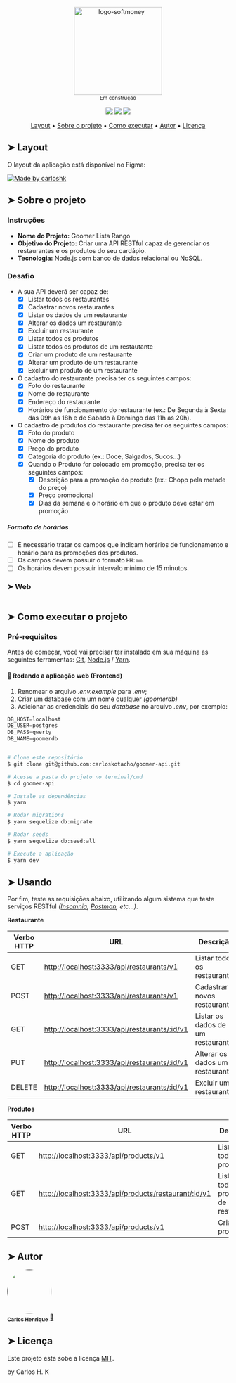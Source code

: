 <p align="center">
  <img width="200" alt="logo-softmoney" src="https://user-images.githubusercontent.com/22691244/94601040-435e3080-0269-11eb-952c-209569eca81e.png">
  <br />
  <sub>Em construção<sub>
</p>

<p align="center">
  <a href="https://github.com/carloskotacho/goomer-api/blob/master/LICENSE">
      <img src="https://img.shields.io/github/license/carloskotacho/goomer-api?color=%23009ca2&style=flat-square"/>
  </a>

  <a href="https://david-dm.org/carloskotacho/goomer-api">
      <img src="https://img.shields.io/david/peer/carloskotacho/goomer-api?color=%23009ca2&logo=PROD&style=flat-square"/>
  </a>

  <a href="https://david-dm.org/carloskotacho/goomer-api?type=dev">
      <img src="https://img.shields.io/david/dev/carloskotacho/goomer-api?color=%23009ca2&logo=DEV&style=flat-square"/>
  </a>
</p>

<p align="center">
 <a href="#-layout">Layout</a> •
 <a href="#-sobre-o-projeto">Sobre o projeto</a> •
 <a href="#-como-executar-o-projeto">Como executar</a> •
 <a href="#-autor">Autor</a> •
 <a href="#user-content--licença">Licença</a>
</p>

## ➤ Layout

O layout da aplicação está disponível no Figma:

<a href="#">
  <img alt="Made by carloshk" src="https://img.shields.io/badge/Acessar%20Layout%20-Figma-%2304D361?style=flat-square&logo=figma">
</a>

## ➤ Sobre o projeto

### Instruções

- **Nome do Projeto:** Goomer Lista Rango
- **Objetivo do Projeto:** Criar uma API RESTful capaz de gerenciar os restaurantes e os produtos do seu cardápio.
- **Tecnologia:** Node.js com banco de dados relacional ou NoSQL.

### Desafio

- A sua API deverá ser capaz de:
    - [x] Listar todos os restaurantes
    - [x] Cadastrar novos restaurantes
    - [x] Listar os dados de um restaurante
    - [x] Alterar os dados um restaurante
    - [x] Excluir um restaurante
    - [x] Listar todos os produtos
    - [x] Listar todos os produtos de um restautante
    - [x] Criar um produto de um restaurante
    - [x] Alterar um produto de um restaurante
    - [x] Excluir um produto de um restaurante

- O cadastro do restaurante precisa ter os seguintes campos:
    - [x] Foto do restaurante
    - [x] Nome do restaurante
    - [x] Endereço do restaurante
    - [x] Horários de funcionamento do restaurante (ex.: De Segunda à Sexta das 09h as 18h e de Sabado à Domingo das 11h as 20h).

- O cadastro de produtos do restaurante precisa ter os seguintes campos:
    - [x] Foto do produto
    - [x] Nome do produto
    - [x] Preço do produto
    - [x] Categoria do produto (ex.: Doce, Salgados, Sucos...)
    - [x] Quando o Produto for colocado em promoção, precisa ter os seguintes campos:
        - [x] Descrição para a promoção do produto (ex.: Chopp pela metade do preço)
        - [x] Preço promocional
        - [x] Dias da semana e o horário em que o produto deve estar em promoção

##### Formato de horários
- [ ] É necessário tratar os campos que indicam horários de funcionamento e horário para as promoções dos produtos.
- [ ] Os campos devem possuir o formato `HH:mm`.
- [ ] Os horários devem possuir intervalo mínimo de 15 minutos.

### ➤ Web

<p align="center" style="display: flex; align-items: flex-start; justify-content: center;">
  <!--img alt="goomer" title="Login" src="" width="800px"-->
</p>

## ➤ Como executar o projeto

### Pré-requisitos

Antes de começar, você vai precisar ter instalado em sua máquina as seguintes ferramentas:
[Git](https://git-scm.com), [Node.js](https://nodejs.org/en/) / [Yarn](https://yarnpkg.com/getting-started/install).

#### 🧭 Rodando a aplicação web (Frontend)

1. Renomear o arquivo *.env.example* para *.env*;
2. Criar um database com um nome qualquer *(goomerdb)*
3. Adicionar as credenciais do seu *database* no arquivo *.env*, por exemplo:

```js
DB_HOST=localhost
DB_USER=postgres
DB_PASS=qwerty
DB_NAME=goomerdb
```

```bash

# Clone este repositório
$ git clone git@github.com:carloskotacho/goomer-api.git

# Acesse a pasta do projeto no terminal/cmd
$ cd goomer-api

# Instale as dependências
$ yarn

# Rodar migrations
$ yarn sequelize db:migrate

# Rodar seeds
$ yarn sequelize db:seed:all

# Execute a aplicação
$ yarn dev
```

## ➤ Usando

Por fim, teste as requisições abaixo, utilizando algum sistema que teste serviços RESTful *([Insomnia](https://www.postman.com/), [Postman](https://www.postman.com/), etc...)*.

**Restaurante**

| Verbo HTTP | URL | Descrição |
|--|--|--|
| GET | [http://localhost:3333/api/restaurants/v1]() | Listar todos os restaurantes |
| POST | [http://localhost:3333/api/restaurants/v1]() | Cadastrar novos restaurantes |
| GET | [http://localhost:3333/api/restaurants/:id/v1]() | Listar os dados de um restaurante |
| PUT | [http://localhost:3333/api/restaurants/:id/v1]() | Alterar os dados um restaurante |
| DELETE | [http://localhost:3333/api/restaurants/:id/v1]() | Excluir um restaurante |

**Produtos**

| Verbo HTTP | URL | Descrição |
|--|--|--|
| GET | [http://localhost:3333/api/products/v1]() | Listar todos os produtos |
| GET | [http://localhost:3333/api/products/restaurant/:id/v1]() | Listar todos os produtos de um restautante |
| POST | [http://localhost:3333/api/products/v1]() | Criar um produto |

## ➤ Autor

<a href="">
 <img style="border-radius: 50%;" src="https://user-images.githubusercontent.com/22691244/91348568-58532a00-e7ba-11ea-80c0-a71cd2d86481.png" width="100px;" alt=""/>
 <br />
 <sub><b>Carlos Henrique</b></sub></a> <a href="#" title="Carlos">🚀</a>
 <br />

## ➤ Licença

Este projeto esta sobe a licença [MIT](./LICENSE).

by Carlos H. K
